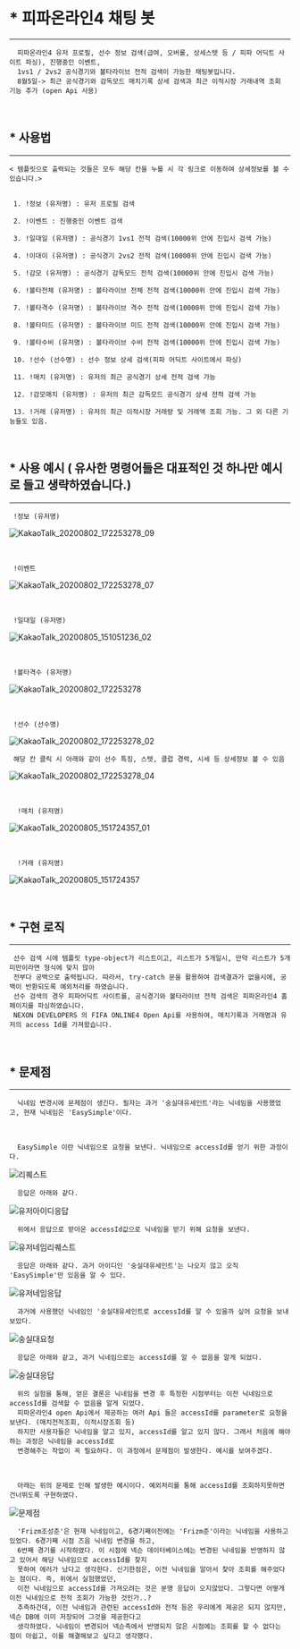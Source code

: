 # * 피파온라인4 채팅 봇
- - -

      피파온라인4 유저 프로필, 선수 정보 검색(급여, 오버롤, 상세스텟 등 / 피파 어딕트 사이트 파싱), 진행중인 이벤트, 
      1vs1 / 2vs2 공식경기와 볼타라이브 전적 검색이 가능한 채팅봇입니다.
      8월5일-> 최근 공식경기와 감독모드 매치기록 상세 검색과 최근 이적시장 거래내역 조회 기능 추가 (open Api 사용)

<br/>

## * 사용법
- - -

    < 템플릿으로 출력되는 것들은 모두 해당 칸을 누를 시 각 링크로 이동하여 상세정보를 볼 수 있습니다.>
     
     
     1. !정보 (유저명) : 유저 프로필 검색
     
     2. !이벤트 : 진행중인 이벤트 검색
     
     3. !일대일 (유저명) : 공식경기 1vs1 전적 검색(10000위 안에 진입시 검색 가능)
     
     4. !이대이 (유저명) : 공식경기 2vs2 전적 검색(10000위 안에 진입시 검색 가능)
     
     5. !감모 (유저명) : 공식경기 감독모드 전적 검색(10000위 안에 진입시 검색 가능)
     
     6. !볼타전체 (유저명) : 볼타라이브 전체 전적 검색(10000위 안에 진입시 검색 가능)
     
     7. !볼타격수 (유저명) : 볼타라이브 격수 전적 검색(10000위 안에 진입시 검색 가능)
     
     8. !볼타미드 (유저명) : 볼타라이브 미드 전적 검색(10000위 안에 진입시 검색 가능)
     
     9. !볼타수비 (유저명) : 볼타라이브 수비 전적 검색(10000위 안에 진입시 검색 가능)
     
     10. !선수 (선수명) : 선수 정보 상세 검색(피파 어딕트 사이트에서 파싱)
     
     11. !매치 (유저명) : 유저의 최근 공식경기 상세 전적 검색 가능
     
     12. !감모매치 (유저명) : 유저의 최근 감독모드 공식경기 상세 전적 검색 가능
     
     13. !거래 (유저명) : 유저의 최근 이적시장 거래량 및 거래액 조회 가능. 그 외 다른 기능들도 있음.

<br/>

## * 사용 예시 ( 유사한 명령어들은 대표적인 것 하나만 예시로 들고 생략하였습니다.)
- - -

     !정보 (유저명)
   ![KakaoTalk_20200802_172253278_09](https://user-images.githubusercontent.com/47052106/89119153-e2271480-d4e6-11ea-91af-c2cd3d630aa3.jpg)

<br/>

     !이벤트
   ![KakaoTalk_20200802_172253278_07](https://user-images.githubusercontent.com/47052106/89119155-ec491300-d4e6-11ea-8d39-a03113fa2168.jpg)

<br/>

     !일대일 (유저명)
   ![KakaoTalk_20200805_151051236_02](https://user-images.githubusercontent.com/47052106/89378549-fa897000-d72e-11ea-8b55-e85116dca47b.jpg)
   
<br/>

     !볼타격수 (유저명)
  ![KakaoTalk_20200802_172253278](https://user-images.githubusercontent.com/47052106/89119052-2e258980-d4e6-11ea-80ff-16b52947afbc.jpg)
  
<br/>

     !선수 (선수명)
  ![KakaoTalk_20200802_172253278_02](https://user-images.githubusercontent.com/47052106/89119185-21edfc00-d4e7-11ea-8a60-9fb32e8767f4.jpg)
  
     해당 칸 클릭 시 아래와 같이 선수 특징, 스텟, 클럽 경력, 시세 등 상세정보 볼 수 있음
  ![KakaoTalk_20200802_172253278_04](https://user-images.githubusercontent.com/47052106/89119195-3205db80-d4e7-11ea-9438-d6e62c5f35ee.jpg)
   
<br/>

      !매치 (유저명)
   ![KakaoTalk_20200805_151724357_01](https://user-images.githubusercontent.com/47052106/89378561-fd846080-d72e-11ea-9d66-7521b200aff1.jpg)
   
<br/>

      !거래 (유저명)
   ![KakaoTalk_20200805_151724357](https://user-images.githubusercontent.com/47052106/89378558-fc533380-d72e-11ea-8960-cf194ed54c5c.jpg)
   
<br/> 

## * 구현 로직
- - -

     선수 검색 시에 템플릿 type-object가 리스트이고, 리스트가 5개일시, 만약 리스트가 5개미만이라면 형식에 맞지 않아
     전부다 공백으로 출력됩니다. 따라서, try-catch 문을 활용하여 검색결과가 없을시에, 공백이 반환되도록 예외처리를 하였습니다. 
     선수 검색의 경우 피파어딕트 사이트를, 공식경기와 볼타라이브 전적 검색은 피파온라인4 홈페이지를 파싱하였습니다.
     NEXON DEVELOPERS 의 FIFA ONLINE4 Open Api를 사용하여, 매치기록과 거래명과 유저의 access Id를 가져왔습니다.

<br/>

## * 문제점
- - -

      닉네임 변경시에 문제점이 생긴다. 필자는 과거 '숭실대유세인트'라는 닉네임을 사용했었고, 현재 닉네임은 'EasySimple'이다.
 
 <br/>
 
      EasySimple 이란 닉네임으로 요청을 보낸다. 닉네임으로 accessId를 얻기 위한 과정이다.
 
![리퀘스트](https://user-images.githubusercontent.com/47052106/89379673-29a0e100-d731-11ea-9dd3-923b77509a29.JPG)

      응답은 아래와 같다.
    
![유저아이디응답](https://user-images.githubusercontent.com/47052106/89379659-20177900-d731-11ea-97ad-2047de2cec19.JPG)

      위에서 응답으로 받아온 accessId값으로 닉네임을 받기 위해 요청을 보낸다.
      
![유저네임리퀘스트](https://user-images.githubusercontent.com/47052106/89379655-1ee64c00-d731-11ea-8b92-647d7022b94a.JPG)

      응답은 아래와 같다. 과거 아이디인 '숭실대유세인트'는 나오지 않고 오직 'EasySimple'만 있음을 알 수 있다.
      
![유저네임응답](https://user-images.githubusercontent.com/47052106/89379658-1f7ee280-d731-11ea-9f1d-f5950c1010cf.JPG)

      과거에 사용했던 닉네임인 '숭실대유세인트로 accessId를 알 수 있을까 싶어 요청을 보내보았다.
      
![숭실대요청](https://user-images.githubusercontent.com/47052106/89379645-1d1c8880-d731-11ea-8bda-009ff20f695c.JPG)

      응답은 아래와 같고, 과거 닉네임으로는 accessId를 알 수 없음을 알게 되었다.
      
![숭실대응답](https://user-images.githubusercontent.com/47052106/89379651-1e4db580-d731-11ea-9151-aa9735deb9ac.JPG)

      위의 실험을 통해, 얻은 결론은 닉네임을 변경 후 특정한 시점부터는 이전 닉네임으로 accessId를 검색할 수 없음을 알게 되었다.
      피파온라인4 open Api에서 제공하는 여러 Api 들은 accessId를 parameter로 요청을 보낸다. (매치전적조회, 이적시장조회 등)
      하지만 사용자들은 닉네임을 알고 있지, accessId를 알고 있지 않다. 그래서 처음에 해야하는 과정은 닉네임을 accessId로
      변경해주는 작업이 꼭 필요하다. 이 과정에서 문제점이 발생한다. 예시를 보여주겠다.
      
<br/>

      아래는 위의 문제로 인해 발생한 예시이다. 예외처리를 통해 accessId를 조회하지못하면 건너뛰도록 구현하였다.
![문제점](https://user-images.githubusercontent.com/47052106/89380674-e182be00-d732-11ea-99b7-a6c852c37deb.jpg)

      'Frizm조성준'은 현재 닉네임이고, 6경기째이전에는 'Frizm준'이라는 닉네임을 사용하고 있었다. 6경기째 시점 즈음 닉네임 변경을 하고,
      6번째 경기를 시작하였다. 이 시점에 넥슨 데이터베이스에는 변경된 닉네임을 반영하지 않고 있어서 해당 닉네임으로 accessId를 찾지
      못하여 에러가 났다고 생각한다. 신기한점은, 이전 닉네임을 알아서 찾아 조회를 해주었다는 점이다. 즉, 위에서 실험했었던,
      이전 닉네임으로 accessId를 가져오려는 것은 분명 응답이 오지않았다. 그렇다면 어떻게 이전 닉네임으로 전적 조회가 가능한 것인가..?
      추측하건데, 이전 닉네임과 관련된 accessId와 전적 등은 우리에게 제공은 되지 않지만, 넥슨 DB에 이미 저장되어 그것을 제공한다고
      생각하였다. 닉네임이 변경되어 넥슨측에서 반영되지 않은 시점에는 조회를 할 수 없다는 점이 아쉽고, 이를 해결해보고 싶다고 생각했다.

      
      
     
      
